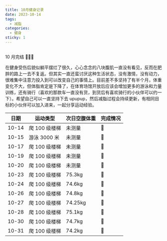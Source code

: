 ```yaml
---
title: 10月健身记录
date: 2023-10-14
tags:
  - 减脂
categories:
  - 健身
sticky: 1
---
```


<img src="https://www.ohpooh.space/%E5%81%A5%E8%BA%AB%2Fechart%2F202310.png" alt="">

<!-- more -->

10 月完结 🎉🎉🎉

在健身受伤后貌似躺平摆烂了很久，心心念念的八块腹肌一直没有看见，反而在肥胖的路上一去不复返。但其实一直还蛮讨厌这种生活状态，没有激情，没有动力，很难集中注意力投入到可以改变自己的事情上。目前差不多坚持了有半个月，体重变化不大，但体脂肯定是下降了，在体育场馆开放后应该会增加更多的游泳和力量训练，还有骑行（喜欢的那款车一直没有货，到货后有喜欢骑行的小伙伴可以约一下）。希望自己可以一直坚持下去 upupup，然后减脂过程会持续更新，有相同目标的小伙伴可以加入进来，一起分享运动经验。

| 日期  | 运动类型      | 次日空腹体重 | 完成情况 |
| ----- | ------------- | ------------ | -------- |
| 10-14 | 爬 100 级楼梯 | 未测量       | :100:    |
| 10-15 | 游泳 3000 米  | 未测量       | :100:    |
| 10-17 | 爬 100 级楼梯 | 未测量       | :100:    |
| 10-19 | 爬 100 级楼梯 | 未测量       | :100:    |
| 10-20 | 爬 100 级楼梯 | 未测量       | :100:    |
| 10-23 | 爬 100 级楼梯 | 75.3kg       | :100:    |
| 10-24 | 爬 100 级楼梯 | 74.6kg       | :100:    |
| 10-26 | 爬 100 级楼梯 | 74.8kg       | :100:    |
| 10-27 | 爬 100 级楼梯 | 74.25kg      | :100:    |
| 10-28 | 爬 100 级楼梯 | 75.1kg       | :100:    |
| 10-30 | 爬 100 级楼梯 | 74.7kg       | :100:    |
| 10-31 | 爬 100 级楼梯 | 74.2kg       | :100:    |
